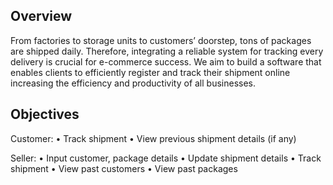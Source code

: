 ## Overview
From factories to storage units to customers’ doorstep, tons of packages are shipped daily. Therefore, integrating a reliable system for tracking every delivery is crucial for e-commerce success. We aim to build a software that enables clients to efficiently register and track their shipment online increasing the efficiency and productivity of all businesses.

## Objectives
Customer:
•	Track shipment
•	View previous shipment details (if any)

Seller:
•	Input customer, package details
•	Update shipment details
•	Track shipment
•	View past customers 
•	View past packages

